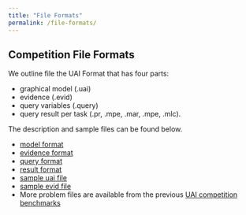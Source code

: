 ```yaml
---
title: "File Formats"
permalink: /file-formats/
---
```


## Competition File Formats
We outline file the UAI Format that has four parts:
* graphical model (.uai)
* evidence (.evid)
* query variables (.query)
* query result per task (.pr, .mpe, .mar, .mpe, .mlc).

The description and sample files can be found below.  
* [model format](./model-format.md)
* [evidence format](./evidence-format.md)
* [query format](./query-format.md)
* [result format](./result-format.md)
* [sample uai file](../../../assets/problems/1.uai)
* [sample evid file](../../../assets/problems/1.uai.evid)
* More problem files are available from the previous [UAI competition benchmarks](https://github.com/dechterlab/uai-competitions)

<!-- [2.uai](../../../assets/problems/2.uai), [2.uai.evid](../../../assets/problems/2.uai.evid)
[3.uai](../../../assets/problems/3.uai), [3.uai.evid](../../../assets/problems/3.uai.evid)
[4.uai](../../../assets/problems/4.uai), [4.uai.evid](../../../assets/problems/4.uai.evid) -->





